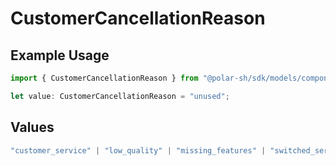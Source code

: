 # CustomerCancellationReason

## Example Usage

```typescript
import { CustomerCancellationReason } from "@polar-sh/sdk/models/components/customercancellationreason.js";

let value: CustomerCancellationReason = "unused";
```

## Values

```typescript
"customer_service" | "low_quality" | "missing_features" | "switched_service" | "too_complex" | "too_expensive" | "unused" | "other"
```